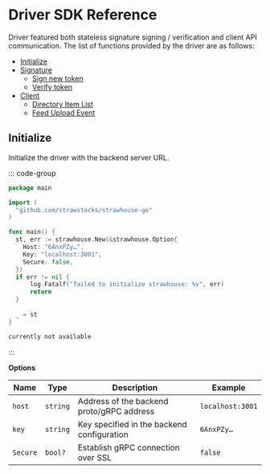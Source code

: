 # Driver SDK Reference

Driver featured both stateless signature signing / verification and client API communication. The list of functions
provided by the driver are as follows:

- [Initialize](/driver/reference#initialize)
- [Signature](/driver/reference-signature)
    - [Sign new token](/driver/reference-signature#sign)
    - [Verify token](/driver/reference-signature#verify)
- [Client](/driver/reference-client)
    - [Directory Item List](/driver/reference-client#directory-item-list)
    - [Feed Upload Event](/driver/reference-client#feed-upload-event)

## Initialize

Initialize the driver with the backend server URL.

::: code-group

```go [go]
package main

import (
  "github.com/strawstacks/strawhouse-go"
)

func main() {
  st, err := strawhouse.New(&strawhouse.Option{
    Host: "6AnxPZy…",
    Key: "localhost:3001",
    Secure: false,
  })
  if err != nil {
      log.Fatalf("failed to initialize strawhouse: %v", err)
      return
  }
    
  _ = st
}
```

```c# [c#]
currently not available
```

:::

**Options**

| Name     | Type     | Description                                | Example          | 
|----------|----------|--------------------------------------------|------------------|
| `host`   | `string` | Address of the backend proto/gRPC address  | `localhost:3001` |
| `key`    | `string` | Key specified in the backend configuration | `6AnxPZy…`       |
| `Secure` | `bool?`  | Establish gRPC connection over SSL         | `false`          |